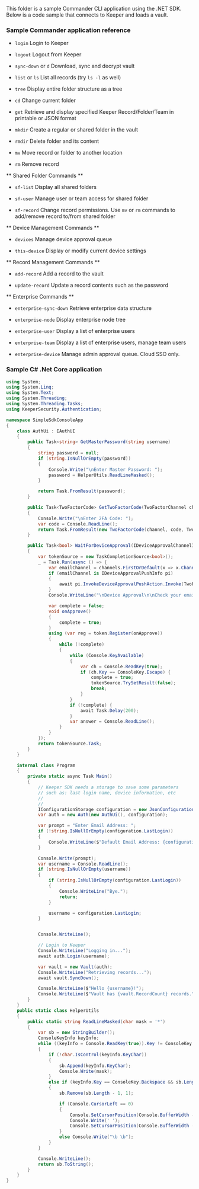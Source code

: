This folder is a sample Commander CLI application using the .NET SDK.  Below is a code sample that connects to Keeper and loads a vault.

### Sample Commander application reference 

* ```login``` Login to Keeper

* ```logout``` Logout from Keeper

* ```sync-down``` or ```d``` Download, sync and decrypt vault

* ```list``` or ```ls``` List all records (try ```ls -l``` as well)

* ```tree``` Display entire folder structure as a tree

* ```cd``` Change current folder

* ```get``` Retrieve and display specified Keeper Record/Folder/Team in printable or JSON format

* ```mkdir``` Create a regular or shared folder in the vault

* ```rmdir``` Delete folder and its content

* ```mv``` Move record or folder to another location

* ```rm``` Remove record

** Shared Folder Commands **

* ```sf-list``` Display all shared folders

* ```sf-user``` Manage user or team access for shared folder

* ```sf-record``` Change record permissions. Use `mv` or `rm` commands to add/remove record to/from shared folder

** Device Management Commands **

* ```devices``` Manage device approval queue

* ```this-device``` Display or modify current device settings

** Record Management Commands **

* ```add-record``` Add a record to the vault

* ```update-record``` Update a record contents such as the password

** Enterprise Commands **

* ```enterprise-sync-down``` Retrieve enterprise data structure

* ```enterprise-node``` Display enterprise node tree

* ```enterprise-user``` Display a list of enterprise users

* ```enterprise-team``` Display a list of enterprise users, manage team users

* ```enterprise-device``` Manage admin approval queue. Cloud SSO only.

### Sample C# .Net Core application

```csharp
using System;
using System.Linq;
using System.Text;
using System.Threading;
using System.Threading.Tasks;
using KeeperSecurity.Authentication;

namespace SimpleSdkConsoleApp
{
    class AuthUi : IAuthUI
    {
        public Task<string> GetMasterPassword(string username)
        {
            string password = null;
            if (string.IsNullOrEmpty(password))
            {
                Console.Write("\nEnter Master Password: ");
                password = HelperUtils.ReadLineMasked();
            }

            return Task.FromResult(password);
        }

        public Task<TwoFactorCode> GetTwoFactorCode(TwoFactorChannel channel, ITwoFactorChannelInfo[] channels, CancellationToken token)
        {
            Console.Write("\nEnter 2FA Code: ");
            var code = Console.ReadLine();
            return Task.FromResult(new TwoFactorCode(channel, code, TwoFactorDuration.Forever));
        }

        public Task<bool> WaitForDeviceApproval(IDeviceApprovalChannelInfo[] channels, CancellationToken token)
        {
            var tokenSource = new TaskCompletionSource<bool>();
            _ = Task.Run(async () => {
                var emailChannel = channels.FirstOrDefault(x => x.Channel == DeviceApprovalChannel.Email);
                if (emailChannel is IDeviceApprovalPushInfo pi)
                {
                    await pi.InvokeDeviceApprovalPushAction.Invoke(TwoFactorDuration.EveryLogin);
                }
                Console.WriteLine("\nDevice Approval\n\nCheck your email, approve your device by clicking verification link\n<Esc> to cancel");

                var complete = false;
                void onApprove()
                {
                    complete = true;
                }
                using (var reg = token.Register(onApprove))
                {
                    while (!complete)
                    {
                        while (Console.KeyAvailable)
                        {
                            var ch = Console.ReadKey(true);
                            if (ch.Key == ConsoleKey.Escape) {
                                complete = true;
                                tokenSource.TrySetResult(false);
                                break;
                            }
                        }
                        if (!complete) {
                            await Task.Delay(200);
                        }
                        var answer = Console.ReadLine();
                    }
                }
            });
            return tokenSource.Task;
        }
    }

    internal class Program
    {
        private static async Task Main()
        {
            // Keeper SDK needs a storage to save some parameters 
            // such as: last login name, device information, etc
            // 
            //
            IConfigurationStorage configuration = new JsonConfigurationStorage();
            var auth = new Auth(new AuthUi(), configuration);

            var prompt = "Enter Email Address: ";
            if (!string.IsNullOrEmpty(configuration.LastLogin))
            {
                Console.WriteLine($"Default Email Address: {configuration.LastLogin}");
            }

            Console.Write(prompt);
            var username = Console.ReadLine();
            if (string.IsNullOrEmpty(username))
            {
                if (string.IsNullOrEmpty(configuration.LastLogin))
                {
                    Console.WriteLine("Bye.");
                    return;
                }

                username = configuration.LastLogin;
            }


            Console.WriteLine();

            // Login to Keeper
            Console.WriteLine("Logging in...");
            await auth.Login(username);

            var vault = new Vault(auth);
            Console.WriteLine("Retrieving records...");
            await vault.SyncDown();

            Console.WriteLine($"Hello {username}!");
            Console.WriteLine($"Vault has {vault.RecordCount} records.");
        }
    }
    public static class HelperUtils
    {
        public static string ReadLineMasked(char mask = '*')
        {
            var sb = new StringBuilder();
            ConsoleKeyInfo keyInfo;
            while ((keyInfo = Console.ReadKey(true)).Key != ConsoleKey.Enter)
            {
                if (!char.IsControl(keyInfo.KeyChar))
                {
                    sb.Append(keyInfo.KeyChar);
                    Console.Write(mask);
                }
                else if (keyInfo.Key == ConsoleKey.Backspace && sb.Length > 0)
                {
                    sb.Remove(sb.Length - 1, 1);

                    if (Console.CursorLeft == 0)
                    {
                        Console.SetCursorPosition(Console.BufferWidth - 1, Console.CursorTop - 1);
                        Console.Write(' ');
                        Console.SetCursorPosition(Console.BufferWidth - 1, Console.CursorTop - 1);
                    }
                    else Console.Write("\b \b");
                }
            }

            Console.WriteLine();
            return sb.ToString();
        }
    }
}
```
